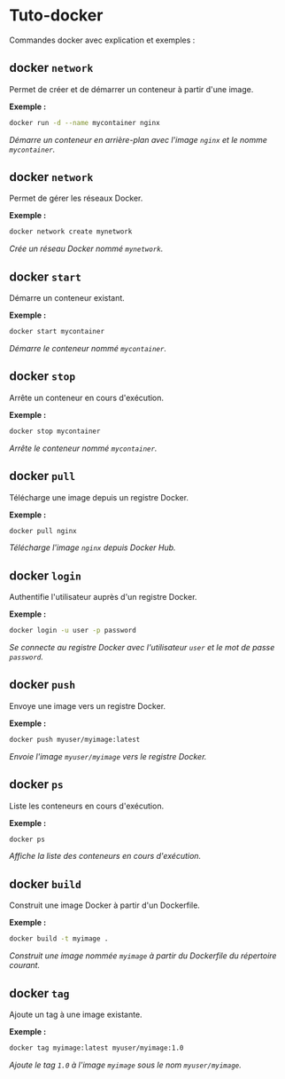 # Tuto-docker

Commandes docker avec explication et exemples :

## docker `network`

Permet de créer et de démarrer un conteneur à partir d'une image.

**Exemple :**
```bash
docker run -d --name mycontainer nginx
```
*Démarre un conteneur en arrière-plan avec l'image `nginx` et le nomme `mycontainer`.*

## docker `network`

Permet de gérer les réseaux Docker.

**Exemple :**
```bash
docker network create mynetwork
```
*Crée un réseau Docker nommé `mynetwork`.*

## docker `start`

Démarre un conteneur existant.

**Exemple :**
```bash
docker start mycontainer
```
*Démarre le conteneur nommé `mycontainer`.*

## docker `stop`

Arrête un conteneur en cours d'exécution.

**Exemple :**
```bash
docker stop mycontainer
```
*Arrête le conteneur nommé `mycontainer`.*

## docker `pull`

Télécharge une image depuis un registre Docker.

**Exemple :**
```bash
docker pull nginx
```
*Télécharge l'image `nginx` depuis Docker Hub.*

## docker `login`

Authentifie l'utilisateur auprès d'un registre Docker.

**Exemple :**
```bash
docker login -u user -p password
```
*Se connecte au registre Docker avec l'utilisateur `user` et le mot de passe `password`.*

## docker `push`

Envoye une image vers un registre Docker.

**Exemple :**
```bash
docker push myuser/myimage:latest
```
*Envoie l'image `myuser/myimage` vers le registre Docker.*

## docker `ps`

Liste les conteneurs en cours d'exécution.

**Exemple :**
```bash
docker ps
```
*Affiche la liste des conteneurs en cours d'exécution.*

## docker `build`

Construit une image Docker à partir d'un Dockerfile.

**Exemple :**
```bash
docker build -t myimage .
```
*Construit une image nommée `myimage` à partir du Dockerfile du répertoire courant.*

## docker `tag`

Ajoute un tag à une image existante.

**Exemple :**
```bash
docker tag myimage:latest myuser/myimage:1.0
```
*Ajoute le tag `1.0` à l'image `myimage` sous le nom `myuser/myimage`.*
```
